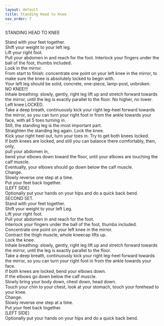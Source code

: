 ```yaml
---
layout: default
title: Standing Head to Knee
nav_order: 7
---
```


STANDING HEAD TO KNEE  
  
Stand with your feet together.  
Shift your weight to your left leg.  
Lift your right foot.  
Pull your abdomen in and reach for the foot. 
Interlock your fingers under the ball of the foot, thumbs included.  
Look in the mirror.  
From start to finish: concentrate one point on your left knee in the mirror, to make sure the knee is absolutely locked to begin with.  
Your left leg should be solid, concrete, one-piece, lamp-post, unbroken.  
NO KNEE!!!  
Inhale breathing: slowly, gently, right leg lift up and stretch forward towards the mirror, until the leg is exactly parallel to the floor. No higher, no lower.  
Left knee LOCKED.  
Take a deep breath, continuously kick your right leg–heel forward towards the mirror, so you can turn your right foot in from the ankle towards your face, with all 5 toes turning in.  
Still, the standing leg is the most important part.  
Straighten the standing leg again. Lock the knee.  
Kick your right heel out, turn your toes in. Try to get both knees locked.  
If both knees are locked, and still you can balance there comfortably, then, only,   
pull your abdomen in,  
bend your elbows down toward the floor, until your elbows are touching the calf muscle.  
Eventually, your elbows should go down below the calf muscle.  
Change.   
Slowly reverse one step at a time.  
Put your feet back together.  
[LEFT SIDE]  
Optionally put your hands on your hips and do a quick back bend.  
SECOND SET.  
Stand with your feet together.   
Shift your weight to your left Leg.  
Lift your right foot.  
Pull your abdomen in and reach for the foot.  
Interlock your fingers under the ball of the foot, thumbs included.  
Concentrate one point on your left knee in the mirror.  
Contract the thigh muscle, whole kneecap lifts up.  
Lock the knee.  
Inhale breathing: slowly, gently, right leg lift up and stretch forward towards the mirror, until the leg is exactly parallel to the floor.   
Take a deep breath, continuously kick your right leg-heel forward towards the mirror, so you can turn your right foot in from the ankle towards your face.  
If both knees are locked, bend your elbows down.  
If the elbows go down below the calf muscle.  
Slowly bring your body down, chest down, head down.  
Touch your chin to your chest, look at your stomach, touch your forehead to your knee.  
Change.   
Slowly reverse one step at a time.  
Put your feet back together.  
[LEFT SIDE]  
Optionally put your hands on your hips and do a quick back bend.  
